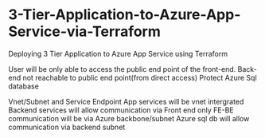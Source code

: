 # 3-Tier-Application-to-Azure-App-Service-via-Terraform
Deploying 3 Tier Application to Azure App Service using Terraform

   User will be only able to access the public end point of the front-end.
   Back-end not reachable to public end point(from direct access)
 Protect Azure Sql database

Vnet/Subnet and Service Endpoint
App services will be vnet intergrated
Backend services will allow communication via Front end only
FE-BE communication will be via Azure backbone/subnet
Azure sql db will allow communication via backend subnet